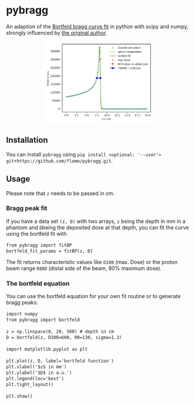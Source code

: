 # pybragg
An adaption of the [Bortfeld bragg curve fit](https://pubmed.ncbi.nlm.nih.gov/9434986/) in python with scipy and numpy, strongly influenced by [the original author](https://gray.mgh.harvard.edu/attachments/article/293/BraggCurve.py).

<p align="center">
  <img src="/images/bragg_curve.png" width="300" >
</p>

## Installation

You can install `pybragg` using `pip install <optional: '--user'> git+https://github.com/flome/pybragg.git`.

## Usage
Please note that `z` needs to be passed in cm.

### Bragg peak fit
If you have a data set `(z, D)` with two arrays, `z` being the depth in mm in a phantom and `D`being the deposited dose at that depth, you can fit the curve using the bortfeld fit with
```
from pybragg import fitBP
bortfeld_fit_params = fitBP(z, D)
```

The fit returns characteristic values like `D100` (max. Dose) or the proton beam range `R80D` (distal side of the beam, 80\% maximum dose).

### The bortfeld equation
You can use the bortfeld equation for your own fit routine or to generate bragg peaks:
```
import numpy
from pybragg import bortfeld

z = np.linspace(0, 20, 500) # depth in cm
D = bortfeld(z, D100=600, R0=130, sigma=1.3)

import matplotlib.pyplot as plt

plt.plot(z, D, label='bortfeld function')
plt.xlabel('$z$ in mm')
plt.ylabel('$D$ in a.u.')
plt.legend(loc='best')
plt.tight_layout()

plt.show()
```
